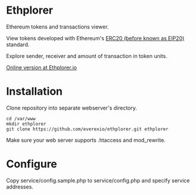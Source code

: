 # Ethplorer

Ethereum tokens and transactions viewer.

View tokens developed with Ethereum's [ERC20 (before known as EIP20)](https://github.com/ethereum/EIPs/issues/20) standard.

Explore sender, receiver and amount of transaction in token units.


[Online version at Ethplorer.io](https://ethplorer.io)

# Installation

Clone repository into separate webserver's directory.

```
cd /var/www
mkdir ethplorer
git clone https://github.com/everexio/ethplorer.git ethplorer
```

Make sure your web server supports .htaccess and mod_rewrite.

# Configure

Copy service/config.sample.php to service/config.php and specify service addresses.
